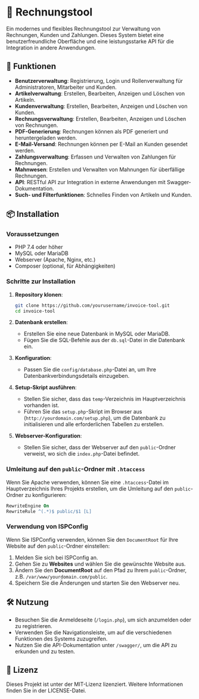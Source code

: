 # 🧾 Rechnungstool

Ein modernes und flexibles Rechnungstool zur Verwaltung von Rechnungen, Kunden und Zahlungen. Dieses System bietet eine benutzerfreundliche Oberfläche und eine leistungsstarke API für die Integration in andere Anwendungen.

## 🚀 Funktionen

- **Benutzerverwaltung**: Registrierung, Login und Rollenverwaltung für Administratoren, Mitarbeiter und Kunden.
- **Artikelverwaltung**: Erstellen, Bearbeiten, Anzeigen und Löschen von Artikeln.
- **Kundenverwaltung**: Erstellen, Bearbeiten, Anzeigen und Löschen von Kunden.
- **Rechnungsverwaltung**: Erstellen, Bearbeiten, Anzeigen und Löschen von Rechnungen.
- **PDF-Generierung**: Rechnungen können als PDF generiert und heruntergeladen werden.
- **E-Mail-Versand**: Rechnungen können per E-Mail an Kunden gesendet werden.
- **Zahlungsverwaltung**: Erfassen und Verwalten von Zahlungen für Rechnungen.
- **Mahnwesen**: Erstellen und Verwalten von Mahnungen für überfällige Rechnungen.
- **API**: RESTful API zur Integration in externe Anwendungen mit Swagger-Dokumentation.
- **Such- und Filterfunktionen**: Schnelles Finden von Artikeln und Kunden.

## 📦 Installation

### Voraussetzungen

- PHP 7.4 oder höher
- MySQL oder MariaDB
- Webserver (Apache, Nginx, etc.)
- Composer (optional, für Abhängigkeiten)

### Schritte zur Installation

1. **Repository klonen**:
   ```bash
   git clone https://github.com/yourusername/invoice-tool.git
   cd invoice-tool
   ```

2. **Datenbank erstellen**:
   - Erstellen Sie eine neue Datenbank in MySQL oder MariaDB.
   - Fügen Sie die SQL-Befehle aus der `db.sql`-Datei in die Datenbank ein.

3. **Konfiguration**:
   - Passen Sie die `config/database.php`-Datei an, um Ihre Datenbankverbindungsdetails einzugeben.

4. **Setup-Skript ausführen**:
   - Stellen Sie sicher, dass das `temp`-Verzeichnis im Hauptverzeichnis vorhanden ist.
   - Führen Sie das `setup.php`-Skript im Browser aus (`http://yourdomain.com/setup.php`), um die Datenbank zu initialisieren und alle erforderlichen Tabellen zu erstellen.

5. **Webserver-Konfiguration**:
   - Stellen Sie sicher, dass der Webserver auf den `public`-Ordner verweist, wo sich die `index.php`-Datei befindet.

### Umleitung auf den `public`-Ordner mit `.htaccess`

Wenn Sie Apache verwenden, können Sie eine `.htaccess`-Datei im Hauptverzeichnis Ihres Projekts erstellen, um die Umleitung auf den `public`-Ordner zu konfigurieren:

```apache
RewriteEngine On
RewriteRule ^(.*)$ public/$1 [L]
```

### Verwendung von ISPConfig

Wenn Sie ISPConfig verwenden, können Sie den `DocumentRoot` für Ihre Website auf den `public`-Ordner einstellen:

1. Melden Sie sich bei ISPConfig an.
2. Gehen Sie zu **Websites** und wählen Sie die gewünschte Website aus.
3. Ändern Sie den **DocumentRoot** auf den Pfad zu Ihrem `public`-Ordner, z.B. `/var/www/yourdomain.com/public`.
4. Speichern Sie die Änderungen und starten Sie den Webserver neu.

## 🛠 Nutzung

- Besuchen Sie die Anmeldeseite (`/login.php`), um sich anzumelden oder zu registrieren.
- Verwenden Sie die Navigationsleiste, um auf die verschiedenen Funktionen des Systems zuzugreifen.
- Nutzen Sie die API-Dokumentation unter `/swagger/`, um die API zu erkunden und zu testen.

## 📄 Lizenz

Dieses Projekt ist unter der MIT-Lizenz lizenziert. Weitere Informationen finden Sie in der LICENSE-Datei.